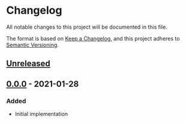 # Changelog
All notable changes to this project will be documented in this file.

The format is based on [Keep a Changelog](https://keepachangelog.com/en/1.0.0/),
and this project adheres to [Semantic Versioning](https://semver.org/spec/v2.0.0.html).

## [Unreleased]

## [0.0.0] - 2021-01-28
### Added
- Initial implementation

[Unreleased]: https://github.com/kellerkinderDE/eslint-config/compare/0.0.0...HEAD
[0.0.0]: https://github.com/kellerkinderDE/tailwind-config/releases/tag/0.0.0
